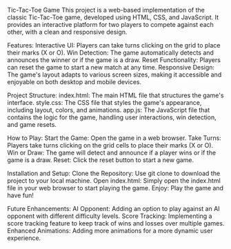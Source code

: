 Tic-Tac-Toe Game
This project is a web-based implementation of the classic Tic-Tac-Toe game, developed using HTML, CSS, and JavaScript. It provides an interactive platform for two players to compete against each other, with a clean and responsive design.

Features:
Interactive UI: Players can take turns clicking on the grid to place their marks (X or O).
Win Detection: The game automatically detects and announces the winner or if the game is a draw.
Reset Functionality: Players can reset the game to start a new match at any time.
Responsive Design: The game's layout adapts to various screen sizes, making it accessible and enjoyable on both desktop and mobile devices.

Project Structure:
index.html: The main HTML file that structures the game's interface.
style.css: The CSS file that styles the game's appearance, including layout, colors, and animations.
app.js: The JavaScript file that contains the logic for the game, handling user interactions, win detection, and game resets.

How to Play:
Start the Game: Open the game in a web browser.
Take Turns: Players take turns clicking on the grid cells to place their marks (X or O).
Win or Draw: The game will detect and announce if a player wins or if the game is a draw.
Reset: Click the reset button to start a new game.

Installation and Setup:
Clone the Repository: Use git clone to download the project to your local machine.
Open index.html: Simply open the index.html file in your web browser to start playing the game.
Enjoy: Play the game and have fun!

Future Enhancements:
AI Opponent: Adding an option to play against an AI opponent with different difficulty levels.
Score Tracking: Implementing a score tracking feature to keep track of wins and losses over multiple games.
Enhanced Animations: Adding more animations for a more dynamic user experience.

